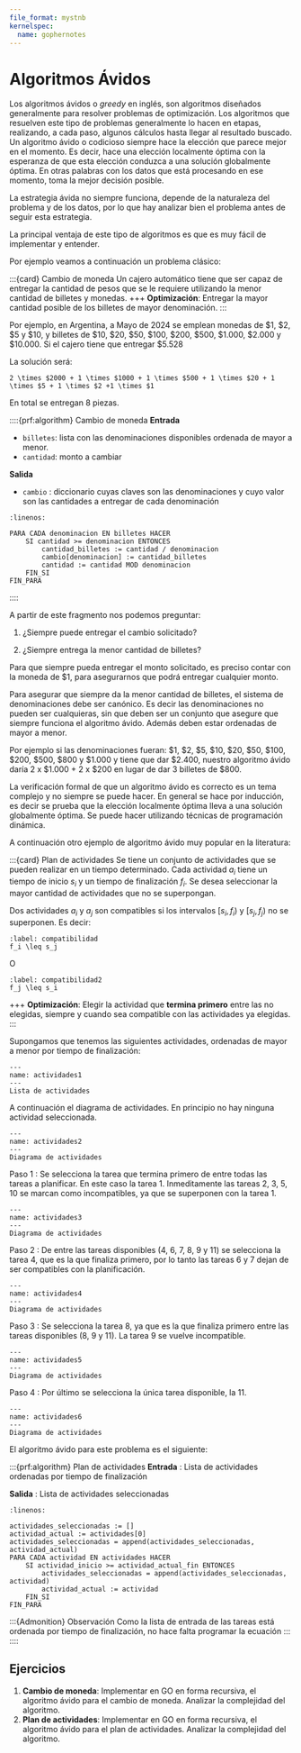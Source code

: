 ```yaml
---
file_format: mystnb
kernelspec:
  name: gophernotes
---
```


# Algoritmos Ávidos

Los algoritmos ávidos o _greedy_ en inglés, son algoritmos diseñados generalmente para resolver problemas de optimización. Los algoritmos que resuelven este tipo de problemas generalmente lo hacen en etapas, realizando, a cada paso, algunos cálculos hasta llegar al resultado buscado. Un algoritmo ávido o codicioso siempre hace la elección que parece mejor en el momento. Es decir, hace una elección localmente óptima con la esperanza de que esta elección conduzca a una solución globalmente óptima. En otras palabras con los datos que está procesando en ese momento, toma la mejor decisión posible.

La estrategia ávida no siempre funciona, depende de la naturaleza del problema y de los datos, por lo que hay analizar bien el problema antes de seguir esta estrategia.

La principal ventaja de este tipo de algoritmos es que es muy fácil de implementar y entender.

Por ejemplo veamos a continuación un problema clásico:

:::{card} Cambio de moneda
Un cajero automático tiene que ser capaz de entregar la cantidad de pesos que se le requiere utilizando la menor cantidad de billetes y monedas.
+++
**Optimización**: Entregar la mayor cantidad posible de los billetes de mayor denominación.
:::

Por ejemplo, en Argentina, a Mayo de 2024 se emplean monedas de \$1, \$2, \$5 y \$10, y billetes de \$10, \$20, \$50, \$100, \$200, \$500, \$1.000, \$2.000 y \$10.000. Si el cajero tiene que entregar \$5.528

La solución será:

```{math}
2 \times $2000 + 1 \times $1000 + 1 \times $500 + 1 \times $20 + 1 \times $5 + 1 \times $2 +1 \times $1
```

En total se entregan 8 piezas.

::::{prf:algorithm} Cambio de moneda
**Entrada**

- `billetes`: lista con las denominaciones disponibles ordenada de mayor a menor.
- `cantidad`: monto a cambiar

**Salida**

- `cambio` : diccionario cuyas claves son las denominaciones y cuyo valor son las cantidades a entregar de cada denominación

```{code-block}
:linenos:

PARA CADA denominacion EN billetes HACER
    SI cantidad >= denominacion ENTONCES
        cantidad_billetes := cantidad / denominacion
        cambio[denominacion] := cantidad_billetes
        cantidad := cantidad MOD denominacion
    FIN_SI
FIN_PARA
```

::::

A partir de este fragmento nos podemos preguntar:

1. ¿Siempre puede entregar el cambio solicitado?

2. ¿Siempre entrega la menor cantidad de billetes?

Para que siempre pueda entregar el monto solicitado, es preciso contar con la moneda de \$1, para asegurarnos que podrá entregar cualquier monto.

Para asegurar que siempre da la menor cantidad de billetes, el sistema de denominaciones debe ser canónico. Es decir las denominaciones no pueden ser cualquieras, sin que deben ser un conjunto que asegure que siempre funciona el algoritmo ávido. Además deben estar ordenadas de mayor a menor.

Por ejemplo si las denominaciones fueran: \$1, \$2, \$5, \$10, \$20, \$50, \$100, \$200, \$500, \$800 y \$1.000 y tiene que dar \$2.400, nuestro algoritmo ávido daría 2 x \$1.000 + 2 x \$200 en lugar de dar 3 billetes de \$800.

La verificación formal de que un algoritmo ávido es correcto es un tema complejo y no siempre se puede hacer. En general se hace por inducción, es decir se prueba que la elección localmente óptima lleva a una solución globalmente óptima. Se puede hacer utilizando técnicas de programación dinámica.

A continuación otro ejemplo de algoritmo ávido muy popular en la literatura:

:::{card} Plan de actividades
Se tiene un conjunto de actividades que se pueden realizar en un tiempo determinado. Cada actividad $a_i$ tiene un tiempo de inicio $s_i$ y un tiempo de finalización $f_i$. Se desea seleccionar la mayor cantidad de actividades que no se superpongan.

Dos actividades $a_i$ y $a_j$ son compatibles si los intervalos $[s_i, f_i)$ y $[s_j, f_j)$ no se superponen. Es decir:

```{math}
:label: compatibilidad
f_i \leq s_j
```

O

```{math}
:label: compatibilidad2
f_j \leq s_i
```

+++
**Optimización**: Elegir la actividad que **termina primero** entre las no elegidas, siempre y cuando sea compatible con las actividades ya elegidas.
:::

Supongamos que tenemos las siguientes actividades, ordenadas de mayor a menor por tiempo de finalización:

```{figure} ../assets/images/Greedy1.svg
---
name: actividades1
---
Lista de actividades
```

A continuación el diagrama de actividades. En principio no hay ninguna actividad seleccionada.

```{figure} ../assets/images/Greedy2.svg
---
name: actividades2
---
Diagrama de actividades
```

Paso 1
: Se selecciona la tarea que termina primero de entre todas las tareas a planificar. En este caso la tarea 1. Inmeditamente las tareas 2, 3, 5, 10 se marcan como incompatibles, ya que se superponen con la tarea 1.

```{figure} ../assets/images/Greedy3.svg
---
name: actividades3
---
Diagrama de actividades
```

Paso 2
: De entre las tareas disponibles (4, 6, 7, 8, 9 y 11) se selecciona la tarea 4, que es la que finaliza primero, por lo tanto las tareas 6 y 7 dejan de ser compatibles con la planificación.

```{figure} ../assets/images/Greedy4.svg
---
name: actividades4
---
Diagrama de actividades
```

Paso 3
: Se selecciona la tarea 8, ya que es la que finaliza primero entre las tareas disponibles (8, 9 y 11). La tarea 9 se vuelve incompatible.

```{figure} ../assets/images/Greedy5.svg
---
name: actividades5
---
Diagrama de actividades
```

Paso 4
: Por último se selecciona la única tarea disponible, la 11.

```{figure} ../assets/images/Greedy6.svg
---
name: actividades6
---
Diagrama de actividades
```

El algoritmo ávido para este problema es el siguiente:

:::{prf:algorithm} Plan de actividades
**Entrada** : Lista de actividades ordenadas por tiempo de finalización

**Salida** : Lista de actividades seleccionadas

```{code-block}
:linenos:

actividades_seleccionadas := []
actividad_actual := actividades[0]
actividades_seleccionadas = append(actividades_seleccionadas, actividad_actual)
PARA CADA actividad EN actividades HACER
    SI actividad_inicio >= actividad_actual_fin ENTONCES
        actividades_seleccionadas = append(actividades_seleccionadas, actividad)
        actividad_actual := actividad
    FIN_SI
FIN_PARA
```

:::{Admonition} Observación
Como la lista de entrada de las tareas está ordenada por tiempo de finalización, no hace falta programar la ecuación [](#compatibilidad2)
:::
::::

## Ejercicios

1. **Cambio de moneda**: Implementar en GO en forma recursiva, el algoritmo ávido para el cambio de moneda. Analizar la complejidad del algoritmo.
2. **Plan de actividades**: Implementar en GO en forma recursiva, el algoritmo ávido para el plan de actividades. Analizar la complejidad del algoritmo.
